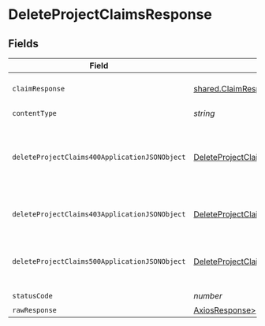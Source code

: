 # DeleteProjectClaimsResponse


## Fields

| Field                                                                                                     | Type                                                                                                      | Required                                                                                                  | Description                                                                                               |
| --------------------------------------------------------------------------------------------------------- | --------------------------------------------------------------------------------------------------------- | --------------------------------------------------------------------------------------------------------- | --------------------------------------------------------------------------------------------------------- |
| `claimResponse`                                                                                           | [shared.ClaimResponse](../../models/shared/claimresponse.md)                                              | :heavy_minus_sign:                                                                                        | Claims successfully deleted.                                                                              |
| `contentType`                                                                                             | *string*                                                                                                  | :heavy_check_mark:                                                                                        | N/A                                                                                                       |
| `deleteProjectClaims400ApplicationJSONObject`                                                             | [DeleteProjectClaims400ApplicationJSON](../../models/operations/deleteprojectclaims400applicationjson.md) | :heavy_minus_sign:                                                                                        | The request is malformed (e.g, a given path parameter is invalid)<br/>                                    |
| `deleteProjectClaims403ApplicationJSONObject`                                                             | [DeleteProjectClaims403ApplicationJSON](../../models/operations/deleteprojectclaims403applicationjson.md) | :heavy_minus_sign:                                                                                        | The user is forbidden from making this request<br/>                                                       |
| `deleteProjectClaims500ApplicationJSONObject`                                                             | [DeleteProjectClaims500ApplicationJSON](../../models/operations/deleteprojectclaims500applicationjson.md) | :heavy_minus_sign:                                                                                        | Something unexpected happened on the server.                                                              |
| `statusCode`                                                                                              | *number*                                                                                                  | :heavy_check_mark:                                                                                        | N/A                                                                                                       |
| `rawResponse`                                                                                             | [AxiosResponse>](https://axios-http.com/docs/res_schema)                                                  | :heavy_minus_sign:                                                                                        | N/A                                                                                                       |
